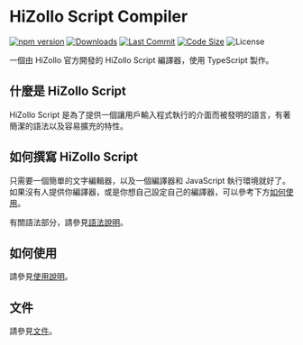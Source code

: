 # HiZollo Script Compiler
[![npm version](https://img.shields.io/npm/v/@hizollo/hzscript.svg?maxAge=3600)](https://www.npmjs.com/package/@hizollo/hzscript)
[![Downloads](https://img.shields.io/npm/dt/@hizollo/hzscript.svg?maxAge=3600)](https://www.npmjs.com/package/@hizollo/hzscript)
[![Last Commit](https://img.shields.io/github/last-commit/HiZollo/HiZollo-Script-Compiler)](https://github.com/HiZollo/HiZollo-Script-Compiler)
[![Code Size](https://img.shields.io/github/languages/code-size/HiZollo/HiZollo-Script-Compiler)](https://github.com/HiZollo/HiZollo-Script-Compiler)
![License](https://img.shields.io/github/license/HiZollo/HiZollo-Script-Compiler)


一個由 HiZollo 官方開發的 HiZollo Script 編譯器，使用 TypeScript 製作。

## 什麼是 HiZollo Script
HiZollo Script 是為了提供一個讓用戶輸入程式執行的介面而被發明的語言，有著簡潔的語法以及容易擴充的特性。

## 如何撰寫 HiZollo Script
只需要一個簡單的文字編輯器，以及一個編譯器和 JavaScript 執行環境就好了。如果沒有人提供你編譯器，或是你想自己設定自己的編譯器，可以參考下方[如何使用](#如何使用)。

有關語法部分，請參見[語法說明](./docs/syntax.md)。

## 如何使用
請參見[使用說明](./docs/guide.md)。

## 文件
請參見[文件](./docs/docs.md)。
